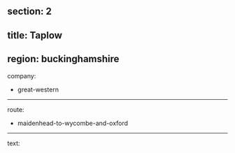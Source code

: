 section: 2
----
title: Taplow
----
region: buckinghamshire
----
company:
- great-western
----
route:
- maidenhead-to-wycombe-and-oxford
----
text:
